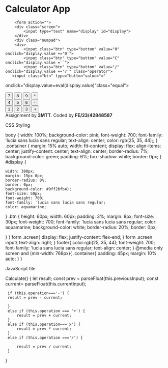 <!DOCTYPE html>
<html lang="en">
<head>
    <meta charset="UTF-8">
    <meta http-equiv="X-UA-Compatible" content="IE=edge">
    <meta name="viewport" content="width=device-width, initial-scale=1.0">
    <title>Mini project</title>
    <link rel="stylesheet" href="style.css">
    <script src="index.js"></script>
<link rel ="JavaScript" href="index.js">


</head>
<body>
    <h1>Calculator App</h1>
    <div class="container">

        <form action="">
        <div class="screen">
            <input type="text" name="display" id="display">
        </div>
        <div class="numpad">
        <div>
            <input class="btn" type="button" value="0" onclick="display.value +='0'">
            <input class="btn" type="button" value="C" onclick="display.value =``"> 
            <input class="btn" type="button" value="/" onclick="display.value +='/'" class="operator">
       <input class="btn" type="button"value="=" 
onclick="display.value=eval(display.value)"class="equal">
        </div>
        <div>
            <input class="btn" type="button" value="7" onclick="display.value +='7'">
            <input class="btn" type="button" value="8" onclick="display.value +='8'">
            <input class="btn" type="button" value="9" onclick="display.value +='9'">
            <input class="btn" type="button" value="*" onclick="display.value +='*'" class="operator">
        </div>
        <div>
   <input class="btn" type="button" value="4" onclick="display.value +='4'">
            <input class="btn" type="button" value="5" onclick="display.value +='5'">
            <input class="btn" type="button" value="6" onclick="display.value +='6'">
            <input class="btn" type="button" value="-" onclick="display.value +='-'" class="operator">
        </div>
        <div>
            <input class="btn" type="button" value="1" onclick="display.value +='1'">
            <input class="btn" type="button" value="2" onclick="display.value +='2'">
            <input class="btn" type="button" value="3" onclick="display.value +='3'">
            <input class="btn" type="button" value="+" onclick="display.value +='+'" class="operator">
        </div>
        <div>
        </div>
        </div>
        </form>
    </div>
    <footer>Assignment by <strong >3MTT</strong>. Coded by <strong>FE/23/42848587</strong>
    </footer>
   </body>
   </html>



CSS Styling 

body {
    width: 100%;
    background-color: pink;
    font-weight: 700;
    font-family: 'lucia sans lucia sans regular;
    text-align: center;
    color: rgb(25, 35, 44);;
}
.container {
    margin: 15% auto;
    width: fit-content;
    display: flex;
    align-items: center;
    justify-content: center;
    text-align: center;
    border-radius: 7%;
    background-color: green;
    padding: 6%;
    box-shadow: white;
    border: 0px;
}
#display {

    width: 300px;
    margin: 15px 0px;
    border-radius: 8%;
    border: 0px;
    background-color: #9ff2bfb4);
    font-size: 50px;
    font-weight: 700;
    font-family: 'lucia sans lucia sans regular;
    color: aquamarine;
}
.btn {
    height: 60px;
    width: 60px;
    padding: 3%;
    margin: 8px;
    font-size: 30px;
    font-weight: 700;
    font-family: 'lucia sans lucia sans regular;
    color: aquamarine;
    background-color: white;
    border-radius: 20%;
    border: 0px;

}
}
form .screen{
    display: flex;
    justify-content: flex-end;
}
form .screen input{
    text-align: right;
}
footer{
    color:rgb(25, 35, 44);
    font-weight: 700;
    font-family: 'lucia sans lucia sans regular;
    text-align: center;
}
@media only screen and (min-width: 768px){
    .container{
        padding: 45px;
        margin: 10% auto;
    }
}



JavaScript file 


  Calculate() 
  {
     let result;
     const prev = parseFloat(this.previousInput);
     const current= parseFloat(this.currentInput);

     if (this.operation==='-') {
     result = prev - current;

     }
     else if (this.operation === '+') {
         result = prev + current;
     }
     else if (this.operation==='x') {
         result = prev * current;
     }
     else if (this.operation ==='/') {

         result = prev / current;
     }
 }